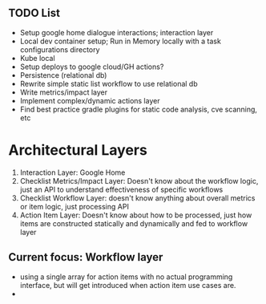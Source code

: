 ## TODO List
- Setup google home dialogue interactions; interaction layer
- Local dev container setup; Run in Memory locally with a task configurations directory
- Kube local
- Setup deploys to google cloud/GH actions?
- Persistence (relational db) 
- Rewrite simple static list workflow to use relational db
- Write metrics/impact layer
- Implement complex/dynamic actions layer
- Find best practice gradle plugins for static code analysis, cve scanning, etc

# Architectural Layers
1. Interaction Layer: Google Home
2. Checklist Metrics/Impact Layer: Doesn't know about the workflow logic, just an API to understand effectiveness of specific workflows
3. Checklist Workflow Layer: doesn't know anything about overall metrics or item logic, just processing API
4. Action Item Layer: Doesn't know about how to be processed, just how items are constructed statically and dynamically and fed to workflow layer

## Current focus: Workflow layer
- using a single array for action items with no actual programming interface, but will get introduced when action item use cases are.
- 